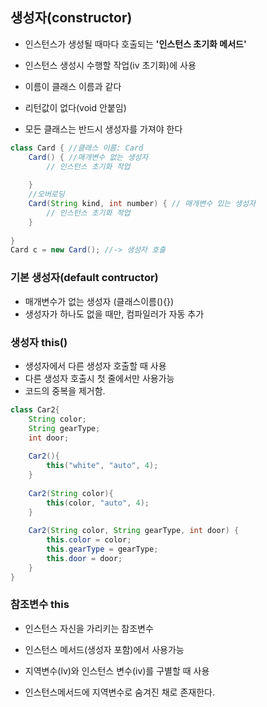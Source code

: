 ## 생성자(constructor)

- 인스턴스가 생성될 때마다 호출되는 **'인스턴스 초기화 메서드'**

- 인스턴스 생성시 수행할 작업(iv 초기화)에 사용
- 이름이 클래스 이름과 같다
- 리턴값이 없다(void 안붙임)
- 모든 클래스는 반드시 생성자를 가져야 한다



```java
class Card { //클래스 이름: Card
    Card() { //매개변수 없는 생성자
        // 인스턴스 초기화 작업
        
    }
    //오버로딩
    Card(String kind, int number) { // 매개변수 있는 생성자
        // 인스턴스 초기화 작업
    }
    
}
Card c = new Card(); //-> 생성자 호출
```



### 기본 생성자(default contructor)

- 매개변수가 없는 생성자 (클래스이름(){})
- 생성자가 하나도 없을 때만, 컴파일러가 자동 추가



### 생성자 this()

- 생성자에서 다른 생성자 호출할 때 사용
- 다른 생성자 호출시 첫 줄에서만 사용가능
- 코드의 중복을 제거함.

```java
class Car2{
    String color;
    String gearType;
    int door;
    
    Car2(){
        this("white", "auto", 4);
    }
    
    Car2(String color){
        this(color, "auto", 4);
    }
    
    Car2(String color, String gearType, int door) {
        this.color = color;
        this.gearType = gearType;
        this.door = door;
    }
}
```



### 참조변수 this

- 인스턴스 자신을 가리키는 참조변수
- 인스턴스 메서드(생성자 포함)에서 사용가능
- 지역변수(lv)와 인스턴스 변수(iv)를 구별할 때 사용

- 인스턴스메서드에 지역변수로 숨겨진 채로 존재한다.




